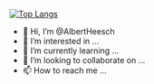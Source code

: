 [![Top Langs](https://github-readme-stats.vercel.app/api/top-langs/?username=AlbertHeesch&layout=compact)](https://github.com/anuraghazra/github-readme-stats)
- 👋 Hi, I’m @AlbertHeesch
- 👀 I’m interested in ...
- 🌱 I’m currently learning ...
- 💞️ I’m looking to collaborate on ...
- 📫 How to reach me ...

<!---
AlbertHeesch/AlbertHeesch is a ✨ special ✨ repository because its `README.md` (this file) appears on your GitHub profile.
You can click the Preview link to take a look at your changes.
--->
